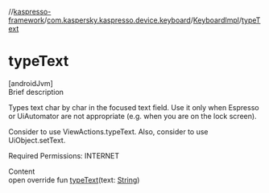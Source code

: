 //[kaspresso-framework](../../index.md)/[com.kaspersky.kaspresso.device.keyboard](../index.md)/[KeyboardImpl](index.md)/[typeText](type-text.md)



# typeText  
[androidJvm]  
Brief description  




Types text char by char in the focused text field. Use it only when Espresso or UiAutomator are not appropriate (e.g. when you are on the lock screen).



Consider to use ViewActions.typeText. Also, consider to use UiObject.setText.



Required Permissions: INTERNET



  
Content  
open override fun [typeText](type-text.md)(text: [String](https://kotlinlang.org/api/latest/jvm/stdlib/kotlin/-string/index.html))  



